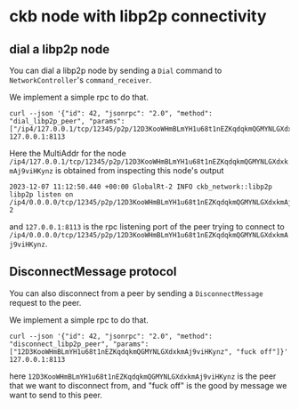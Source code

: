 # ckb node with libp2p connectivity

## dial a libp2p node

You can dial a libp2p node by sending a `Dial` command to `NetworkController`'s `command_receiver`.

We implement a simple rpc to do that.

```
curl --json '{"id": 42, "jsonrpc": "2.0", "method": "dial_libp2p_peer", "params": ["/ip4/127.0.0.1/tcp/12345/p2p/12D3KooWHmBLmYH1u68t1nEZKqdqkmQGMYNLGXdxkmAj9viHKynz"]}' 127.0.0.1:8113
```
Here the MultiAddr for the node `/ip4/127.0.0.1/tcp/12345/p2p/12D3KooWHmBLmYH1u68t1nEZKqdqkmQGMYNLGXdxkmAj9viHKynz` is
obtained from inspecting this node's output

```
2023-12-07 11:12:50.440 +00:00 GlobalRt-2 INFO ckb_network::libp2p  libp2p listen on /ip4/0.0.0.0/tcp/12345/p2p/12D3KooWHmBLmYH1u68t1nEZKqdqkmQGMYNLGXdxkmAj9viHKynz
2
```
and `127.0.0.1:8113` is the rpc listening port of the peer trying to connect to
`/ip4/0.0.0.0/tcp/12345/p2p/12D3KooWHmBLmYH1u68t1nEZKqdqkmQGMYNLGXdxkmAj9viHKynz`.

## DisconnectMessage protocol

You can also disconnect from a peer by sending a `DisconnectMessage` request to the peer.

We implement a simple rpc to do that.

```
curl --json '{"id": 42, "jsonrpc": "2.0", "method": "disconnect_libp2p_peer", "params": ["12D3KooWHmBLmYH1u68t1nEZKqdqkmQGMYNLGXdxkmAj9viHKynz", "fuck off"]}' 127.0.0.1:8113
```
here `12D3KooWHmBLmYH1u68t1nEZKqdqkmQGMYNLGXdxkmAj9viHKynz` is the peer that we want to disconnect from, and "fuck off" is the good by message
we want to send to this peer.
